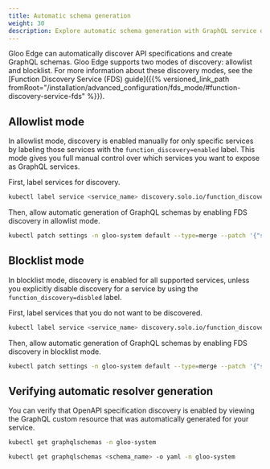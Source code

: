 ```yaml
---
title: Automatic schema generation
weight: 30
description: Explore automatic schema generation with GraphQL service discovery.
---
```


<!-- **QUESTION do we need to add the behind-the-scenes info for this feature?** eg Sai has a great overview here: https://docs.google.com/presentation/d/1ArxEdVVAOowz4wYcXIYlg4Wd-psadUTrOYH9DPPWwpk/edit#slide=id.g10a8760f3dd_24_181 -->

Gloo Edge can automatically discover API specifications and create GraphQL schemas. Gloo Edge supports two modes of discovery: allowlist and blocklist. For more information about these discovery modes, see the [Function Discovery Service (FDS) guide]({{% versioned_link_path fromRoot="/installation/advanced_configuration/fds_mode/#function-discovery-service-fds" %}}).

## Allowlist mode

In allowlist mode, discovery is enabled manually for only specific services by labeling those services with the `function_discovery=enabled` label. This mode gives you full manual control over which services you want to expose as GraphQL services.

First, label services for discovery.
```sh
kubectl label service <service_name> discovery.solo.io/function_discovery=enabled
```

Then, allow automatic generation of GraphQL schemas by enabling FDS discovery in allowlist mode.
```sh
kubectl patch settings -n gloo-system default --type=merge --patch '{"spec":{"discovery":{"fdsMode":"WHITELIST"}}}'
```

## Blocklist mode

In blocklist mode, discovery is enabled for all supported services, unless you explicitly disable discovery for a service by using the `function_discovery=disbled` label.

First, label services that you do not want to be discovered.
```sh
kubectl label service <service_name> discovery.solo.io/function_discovery=disabled
```

Then, allow automatic generation of GraphQL schemas by enabling FDS discovery in blocklist mode.
```sh
kubectl patch settings -n gloo-system default --type=merge --patch '{"spec":{"discovery":{"fdsMode":"BLACKLIST"}}}'
```

## Verifying automatic resolver generation

You can verify that OpenAPI specification discovery is enabled by viewing the GraphQL custom resource that was automatically generated for your service.
```sh
kubectl get graphqlschemas -n gloo-system
```
```sh
kubectl get graphqlschemas <schema_name> -o yaml -n gloo-system
```